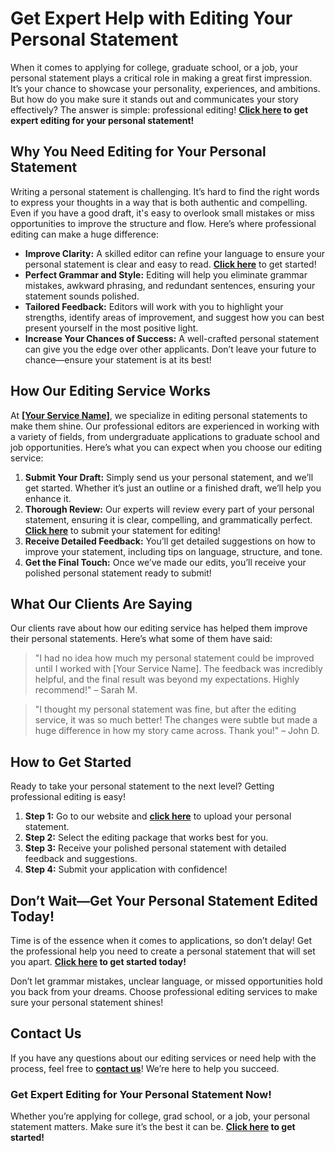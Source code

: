 # Get Expert Help with Editing Your Personal Statement

When it comes to applying for college, graduate school, or a job, your personal statement plays a critical role in making a great first impression. It’s your chance to showcase your personality, experiences, and ambitions. But how do you make sure it stands out and communicates your story effectively? The answer is simple: professional editing! **[Click here](https://tinyurl.com/topessay?keyword=editing+personal+statement) to get expert editing for your personal statement!**

## Why You Need Editing for Your Personal Statement

Writing a personal statement is challenging. It’s hard to find the right words to express your thoughts in a way that is both authentic and compelling. Even if you have a good draft, it's easy to overlook small mistakes or miss opportunities to improve the structure and flow. Here’s where professional editing can make a huge difference:

- **Improve Clarity:** A skilled editor can refine your language to ensure your personal statement is clear and easy to read. [**Click here**](https://tinyurl.com/topessay?keyword=editing+personal+statement) to get started!
- **Perfect Grammar and Style:** Editing will help you eliminate grammar mistakes, awkward phrasing, and redundant sentences, ensuring your statement sounds polished.
- **Tailored Feedback:** Editors will work with you to highlight your strengths, identify areas of improvement, and suggest how you can best present yourself in the most positive light.
- **Increase Your Chances of Success:** A well-crafted personal statement can give you the edge over other applicants. Don’t leave your future to chance—ensure your statement is at its best!

## How Our Editing Service Works

At **[[Your Service Name]](https://tinyurl.com/topessay?keyword=editing+personal+statement)**, we specialize in editing personal statements to make them shine. Our professional editors are experienced in working with a variety of fields, from undergraduate applications to graduate school and job opportunities. Here’s what you can expect when you choose our editing service:

1. **Submit Your Draft:** Simply send us your personal statement, and we’ll get started. Whether it’s just an outline or a finished draft, we’ll help you enhance it.
2. **Thorough Review:** Our experts will review every part of your personal statement, ensuring it is clear, compelling, and grammatically perfect. [**Click here**](https://tinyurl.com/topessay?keyword=editing+personal+statement) to submit your statement for editing!
3. **Receive Detailed Feedback:** You’ll get detailed suggestions on how to improve your statement, including tips on language, structure, and tone.
4. **Get the Final Touch:** Once we’ve made our edits, you’ll receive your polished personal statement ready to submit!

## What Our Clients Are Saying

Our clients rave about how our editing service has helped them improve their personal statements. Here’s what some of them have said:

> "I had no idea how much my personal statement could be improved until I worked with [Your Service Name]. The feedback was incredibly helpful, and the final result was beyond my expectations. Highly recommend!" – Sarah M.

> "I thought my personal statement was fine, but after the editing service, it was so much better! The changes were subtle but made a huge difference in how my story came across. Thank you!" – John D.

## How to Get Started

Ready to take your personal statement to the next level? Getting professional editing is easy!

1. **Step 1:** Go to our website and [**click here**](https://tinyurl.com/topessay?keyword=editing+personal+statement) to upload your personal statement.
2. **Step 2:** Select the editing package that works best for you.
3. **Step 3:** Receive your polished personal statement with detailed feedback and suggestions.
4. **Step 4:** Submit your application with confidence!

## Don’t Wait—Get Your Personal Statement Edited Today!

Time is of the essence when it comes to applications, so don’t delay! Get the professional help you need to create a personal statement that will set you apart. **[Click here](https://tinyurl.com/topessay?keyword=editing+personal+statement) to get started today!**

Don’t let grammar mistakes, unclear language, or missed opportunities hold you back from your dreams. Choose professional editing services to make sure your personal statement shines!

## Contact Us

If you have any questions about our editing services or need help with the process, feel free to **[contact us](https://tinyurl.com/topessay?keyword=editing+personal+statement)**! We’re here to help you succeed.

### Get Expert Editing for Your Personal Statement Now!

Whether you’re applying for college, grad school, or a job, your personal statement matters. Make sure it’s the best it can be. **[Click here](https://tinyurl.com/topessay?keyword=editing+personal+statement) to get started!**
